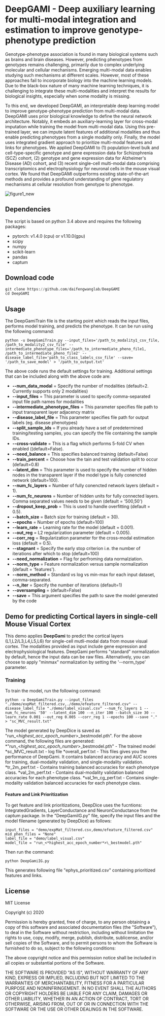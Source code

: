 # DeepGAMI - Deep auxiliary learning for multi-modal integration and estimation to improve genotype-phenotype prediction

Genotype-phenotype association is found in many biological systems such as brains and brain diseases. However, predicting phenotypes from genotypes remains challenging, primarily due to complex underlying molecular and cellular mechanisms. Emerging multi-modal data enables studying such mechanisms at different scales. However, most of these approaches fail to incorporate biology into the machine learning models. Due to the black-box nature of many machine learning techniques, it is challenging to integrate these multi-modalities and interpret the results for biological insights, especially when some modality is missing. 

To this end, we developed DeepGAMI, an interpretable deep learning model to improve genotype-phenotype prediction from multi-modal data. DeepGAMI uses prior biological knowledge to define the neural network architecture. Notably, it embeds an auxiliary-learning layer for cross-modal imputation while training the model from multi-modal data. Using this pre-trained layer, we can impute latent features of additional modalities and thus enable predicting phenotypes from a single modality only. Finally, the model uses integrated gradient approach to prioritize multi-modal features and links for phenotypes. We applied DeepGAMI to (1) population-level bulk and cell-type-specific genotype and gene expression data for Schizophrenia (SCZ) cohort, (2) genotype and gene expression data for Alzheimer's Disease (AD) cohort, and (3) recent single-cell multi-modal data comprising transcriptomics and electrophysiology for neuronal cells in the mouse visual cortex. We found that DeepGAMI outperforms existing state-of-the-art methods and provides a profound understanding of gene regulatory mechanisms at cellular resolution from genotype to phenotype. 

![figure1_new](https://user-images.githubusercontent.com/57010174/169340516-1d3c46bb-9a4a-4d6a-a710-eeb168e8bb22.png)



## Dependencies
The script is based on python 3.4 above and requires the following packages:
- pytorch: v1.4.0  (cpu) or v1.10.0(gpu)
- scipy
- numpy
- scikit-learn
- pandas
- captum

## Download code
```python
git clone https://github.com/daifengwanglab/DeepGAMI
cd DeepGAMI
```

## Usage
The DeepGamiTrain file is the starting point which reads the input files, performs model training, and predicts the phenotype. It can be run using the following command:

```
python -u DeepGamiTrain.py --input_files='/path_to_modality1_csv_file, /path_to_modality2_csv_file' --intermediate_phenotype_files='/path_to_intermediate_pheno_file1, /path_to_intermediate_pheno_file2' --disease_label_file='path_to_class_labels_csv_file' --save= '/path_to_save_model' > '/path_to_output.txt'
```

The above code runs the default settings for training. Additional settings that can be included along with the above code are:
* **--num_data_modal** = Specify the number of modalities (default=2. Currently supports only 2 modalities)
* **--input_files** = This parameter is used to specify comma-separated input file path names for modalities
* **--intermediate_phenotype_files** = This parameter specifies file path to input transparent layer adjacency matrix
* **--disease_label_file** = This parameter specifies file path for output labels (eg. disease phenotypes)
* **--split_sample_ids** = If you already have a set of predetermined training/testing samples, you can specify the file containing the sample IDs.
* **--cross-validate** = This is a flag which performs 5-fold CV when enabled ((default=False).
* **--need_balance** = This specifies balanced training (default=False)
* **--train_percent** = Choose how the tain and test validation split to occur (default=0.8)
* **--latent_dim** = This parameter is used to specify the number of hidden nodes in the transparent layer if the model type is fully conencted network (default=100).
* **--num_fc_layers** = Number of fully conencted network layers (default = 1).
* **--num_fc_neurons** = Number of hidden units for fully connected layers. Comma separated values needs to be given (default = '500,50')
* **--dropout_keep_prob** = This is used to handle overfitting (default = 0.5).
* **--batch_size** = Batch size for training (default = 30).
* **--epochs** = Number of epochs (default=100)
* **--learn_rate** = Learning rate for the model (default = 0.001). 
* **--out_reg** = L2 regularization parameter (default = 0.005).
* **--corr_reg** = Regularization parameter for the cross-modal estimation loss (default = 0.5).
* **--stagnant** = Specify the early stop criterion i.e. the number of iterations after which to stop (default=100)
* **--need_normalization** = Flag for perfroming data normalziation.
* **--norm_type** = Feature normalization versus sample normalization (default = 'features').
* **--norm_method** = Standard vs log vs min-max for each input dataset, comma-separated.
* **--n_iter** = Specify the number of iterations (default=1)
* **--oversampling** = (default=False)
* **--save** = This argument specifies the path to save the model generated by the code

## Demo for predicting Cortical layers in single-cell Mouse Visual Cortex
This demo applies **DeepGami** to predict the cortical layers (L1,L2/L3,L4,L5,L6) for single-cell mutli-modal data from mouse visual cortex. The modalities provided as input include gene expression and electrophysiological features. DeepGami performs "standard" normalization by default, hence the input data can be raw files. Alternatively, you can choose to apply "minmax" normalization by setting the '--norm_type' parameter.

### Training
To train the model, run the following command:

```
python -u DeepGamiTrain.py --input_files "./demo/expMat_filtered.csv,./demo/efeature_filtered.csv" --disease_label_file "./demo/label_visual.csv" --num_fc_layers 1 --num_fc_neurons '50' --latent_dim 100 --n_iter 100 --batch_size 30 --learn_rate 0.001 --out_reg 0.005 --corr_reg 1 --epochs 100 --save "." > "sc_MVC_result.txt"
```
The model generated by DeepDice is saved as "run_<*highest_acc_epoch_number*>\_bestmodel.pth". For the above command, the following files are generated:
*"run_<*highest_acc_epoch_number*>\_bestmodel.pth" - The trained model
*sc_MVC_result.txt - log file
*overall_perf.txt - This files gives you the performance of DeepGami. It contains balanced accuracy and AUC scores for training, dual-modality validation, and single-modality validation.
*tr_2m_perf.txt - Contains training balanced accuracies for each phenotype class.
*val_2m_perf.txt - Contains dual-modality validation balanced accuracies for each phenotype class.
*val_1m_cg_perf.txt - Contains single-modality validation balanced accuracies for each phenotype class.

#### Feature and Link Prioritization
To get feature and link prioritizations, DeepDice uses the fucntions: IntegratedGradients, LayerConductance and NeuronConductance from the captum package. In the "DeepGamiIG.py" file, specify the input files and the model filename (generated by DeepDice) as follows:

```
input_files = "demo/expMat_filtered.csv,demo/efeature_filtered.csv"
mid_phen_files = "None"
label_file = "demo/label_visual.csv"
model_file = "run_<*highest_acc_epoch_number*>\_bestmodel.pth"
```
Then run the command:
```
python DeepGamiIG.py
```
This generates following file "ephys_prioritized.csv" containing prioritized features and links.

## License
MIT License

Copyright (c) 2020

Permission is hereby granted, free of charge, to any person obtaining a copy
of this software and associated documentation files (the "Software"), to deal
in the Software without restriction, including without limitation the rights
to use, copy, modify, merge, publish, distribute, sublicense, and/or sell
copies of the Software, and to permit persons to whom the Software is
furnished to do so, subject to the following conditions:

The above copyright notice and this permission notice shall be included in all
copies or substantial portions of the Software.

THE SOFTWARE IS PROVIDED "AS IS", WITHOUT WARRANTY OF ANY KIND, EXPRESS OR
IMPLIED, INCLUDING BUT NOT LIMITED TO THE WARRANTIES OF MERCHANTABILITY,
FITNESS FOR A PARTICULAR PURPOSE AND NONINFRINGEMENT. IN NO EVENT SHALL THE
AUTHORS OR COPYRIGHT HOLDERS BE LIABLE FOR ANY CLAIM, DAMAGES OR OTHER
LIABILITY, WHETHER IN AN ACTION OF CONTRACT, TORT OR OTHERWISE, ARISING FROM,
OUT OF OR IN CONNECTION WITH THE SOFTWARE OR THE USE OR OTHER DEALINGS IN THE
SOFTWARE.
